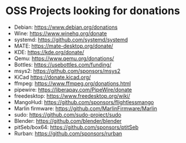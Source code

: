 # OSS Projects looking for donations
- Debian: https://www.debian.org/donations
- Wine: https://www.winehq.org/donate
- systemd: https://github.com/systemd/systemd
- MATE: https://mate-desktop.org/donate/
- KDE: https://kde.org/donate/
- Qemu: https://www.qemu.org/donations/
- Bottles: https://usebottles.com/funding/
- msys2: https://github.com/sponsors/msys2
- KiCad https://donate.kicad.org/
- ffmpeg: https://www.ffmpeg.org/donations.html
- pipewire: https://liberapay.com/PipeWire/donate
- freedesktop: https://www.freedesktop.org/wiki/
- MangoHud: https://github.com/sponsors/flightlessmango
- Marlin firmware: https://github.com/MarlinFirmware/Marlin
- sudo: https://github.com/sudo-project/sudo
- Blender: https://github.com/blender/blender
- pitSeb/box64: https://github.com/sponsors/ptitSeb
- Rurban: https://github.com/sponsors/rurban
